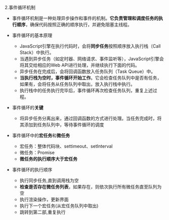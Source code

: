 2.事件循环机制
- 事件循环机制是一种处理异步操作和事件的机制。**它负责管理和调度任务的执行顺序**，确保代码按照正确的顺序执行，并避免阻塞主线程。
- 事件循环的基本原理
  - JavaScript引擎在执行代码时，会将**同步任务**按照顺序放入执行栈（Call Stack）中执行。
  - 当遇到异步任务（如定时器、网络请求、事件监听等），JavaScript引擎会将其交给相应的Web API进行处理，并继续执行下面的代码。
  - 异步任务在完成后，会将回调函数放入任务队列（Task Queue）中。
  - **当执行栈为空时，事件循环开始工作**。它会检查任务队列中是否有任务，如果有，会将任务从任务队列中取出，放入执行栈中执行。
  - 执行栈中的任务执行完毕后，事件循环再次检查任务队列，重复上述过程。

- 事件循环的**关键**
  - 将异步任务分离出来，通过回调函数的方式进行处理。当任务完成时，将其添加到任务队列中，等待事件循环的调度

- 事件循环中的**宏任务**和**微任务**
  - 宏任务：整体代码块、settimeout、setInterval
  - 微任务：Promise
  - **微任务的执行顺序大于宏任务**

- 事件循环的执行顺序
  - 执行同步任务,直到调用栈为空
  - **检查是否存在微任务列表**，如果存在，则依次执行所有微任务直至队列为空
  - 执行渲染操作，更新界面
  - 执行下一个宏任务(从宏任务队列中取出)
  - 跳转到第二部,重复执行
  